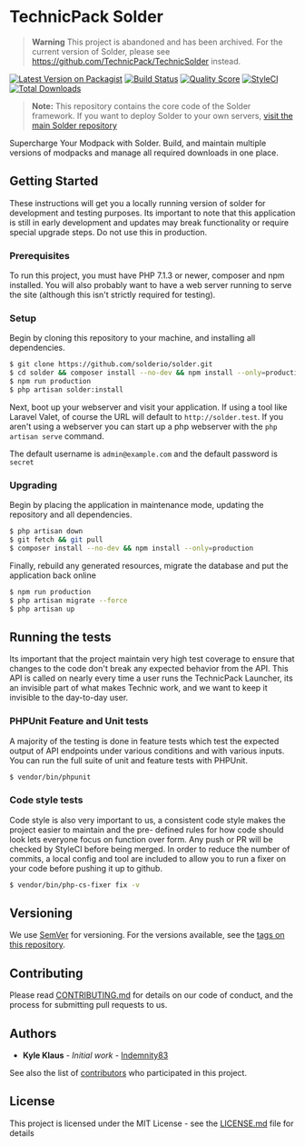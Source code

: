 # TechnicPack Solder

> **Warning**
> This project is abandoned and has been archived. For the current version of Solder, please see https://github.com/TechnicPack/TechnicSolder instead.

[![Latest Version on Packagist](https://img.shields.io/packagist/v/technicpack/solder-framework.svg?style=flat-square)](https://packagist.org/packages/technicpack/solder-framework)
[![Build Status](https://img.shields.io/travis/technicpack/solder-framework/master.svg?style=flat-square)](https://travis-ci.org/technicpack/solder-framework)
[![Quality Score](https://img.shields.io/scrutinizer/g/technicpack/solder-framework.svg?style=flat-square)](https://scrutinizer-ci.com/g/technicpack/solder-framework)
[![StyleCI](https://styleci.io/repos/32042637/shield?branch=develop)](https://styleci.io/repos/32042637)
[![Total Downloads](https://img.shields.io/packagist/dt/technicpack/solder-framework.svg?style=flat-square)](https://packagist.org/packages/technicpack/solder-framework)

> **Note:** This repository contains the core code of the Solder framework. If you want to deploy Solder to your own 
servers, [visit the main Solder repository](https://github.com/technicpack/solder)

Supercharge Your Modpack with Solder. Build, and maintain multiple versions of modpacks and manage all required
downloads in one place.

## Getting Started

These instructions will get you a locally running version of solder for development and testing purposes. Its important
to note that this application is still in early development and updates may break functionality or require special
upgrade steps. Do not use this in production.

### Prerequisites
To run this project, you must have PHP 7.1.3 or newer, composer and npm installed. You will also probably want to have a 
web server running to serve the site (although this isn't strictly required for testing).

### Setup

Begin by cloning this repository to your machine, and installing all dependencies.

```bash
$ git clone https://github.com/solderio/solder.git
$ cd solder && composer install --no-dev && npm install --only=production
$ npm run production
$ php artisan solder:install
```

Next, boot up your webserver and visit your application. If using a tool like Laravel Valet, of course the URL will
default to `http://solder.test`. If you aren't using a webserver you can start up a php webserver with the `php artisan
serve` command.

The default username is `admin@example.com` and the default password is `secret`

### Upgrading

Begin by placing the application in maintenance mode, updating the repository and all dependencies.

```bash
$ php artisan down
$ git fetch && git pull
$ composer install --no-dev && npm install --only=production
```

Finally, rebuild any generated resources, migrate the database and put the application back online

```bash
$ npm run production
$ php artisan migrate --force
$ php artisan up
```

## Running the tests

Its important that the project maintain very high test coverage to ensure that changes to the code don't break any 
expected behavior from the API. This API is called on nearly every time a user runs the TechnicPack Launcher, its an 
invisible part of what makes Technic work, and we want to keep it invisible to the day-to-day user.

### PHPUnit Feature and Unit tests

A majority of the testing is done in feature tests which test the expected output of API endpoints under various
conditions and with various inputs. You can run the full suite of unit and feature tests with PHPUnit.

```bash
$ vendor/bin/phpunit
```

### Code style tests

Code style is also very important to us, a consistent code style makes the project easier to maintain and the pre-
defined rules for how code should look lets everyone focus on function over form. Any push or PR will be checked by
StyleCI before being merged. In order to reduce the number of commits, a local config and tool are included to allow
you to run a fixer on your code before pushing it up to github.

```bash
$ vendor/bin/php-cs-fixer fix -v
```

## Versioning

We use [SemVer](http://semver.org/) for versioning. For the versions available, see the [tags on this
repository](https://github.com/technicpack/solder/tags).

## Contributing

Please read [CONTRIBUTING.md](CONTRIBUTING.md) for details on our code of conduct,
and the process for submitting pull requests to us.

## Authors

* **Kyle Klaus** - *Initial work* - [Indemnity83](https://github.com/indemnity83)

See also the list of [contributors](https://github.com/technicpack/solder/contributors) who participated in this
project.

## License

This project is licensed under the MIT License - see the [LICENSE.md](LICENSE.md) file for details

